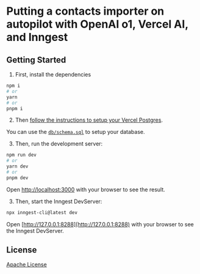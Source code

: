 # Putting a contacts importer on autopilot with OpenAI o1, Vercel AI, and Inngest

## Getting Started

1. First, install the dependencies

```bash
npm i
# or
yarn
# or
pnpm i
```

2. Then [follow the instructions to setup your Vercel Postgres](https://vercel.com/docs/storage/vercel-postgres/quickstart#prerequisites).

You can use the [`db/schema.sql`](db/schema.sql) to setup your database.

3. Then, run the development server:

```bash
npm run dev
# or
yarn dev
# or
pnpm dev
```

Open [http://localhost:3000](http://localhost:3000) with your browser to see the result.

3. Then, start the Inngest DevServer:

```bash
npx inngest-cli@latest dev
```

Open [http://127.0.0.1:8288](http://127.0.0.1:8288) with your browser to see the Inngest DevServer.

## License

[Apache License](./LICENSE)
